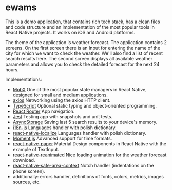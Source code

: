 # **ewams**

This is a demo application, that contains rich tech stack, has a clean files and code structure and an implementation of the most popular tools in React Native projects. It works on iOS and Android platforms.

The theme of the application is weather forecast. The application contains 2 screens. On the first screen there is an Input for entering the name of the city for which we want to check the weather. We'll also find a list of recent search results here. The second screen displays all available weather parameters and allows you to check the detailed forecast for the next 24 hours.

Implementations:

- [MobX](https://mobx.js.org/) One of the most popular state managers in React Native, designed for small and medium applications.
- [axios](https://github.com/qiangmao/axios) Networking using the axios HTTP client.
- [TypeScript](https://momentjs.com/) Optional static typing and object-oriented programming.
- [React Router](https://reacttraining.com/react-router/native/guides/quick-start) App navigation.
- [Jest](https://jestjs.io/docs/en/tutorial-react-native) Testing app with snapshots and unit tests.
- [AsyncStorage](https://github.com/react-native-community/async-storage) Saving last 5 search results to your device's memory.
- [i18n-js](https://github.com/fnando/i18n-js) Languages handler with polish dictionary.
- [react-native-localize](https://github.com/react-native-community/react-native-localize) Languages handler with polish dictionary.
- [Moment.js](https://momentjs.com/) Advanced support for time formats.
- [react-native-paper](https://callstack.github.io/react-native-paper/) Material Design components in React Native with the example of TextInput.
- [react-native-reanimated](https://github.com/software-mansion/react-native-reanimated) Nice loading animation for the weather forecast download.
- [react-native-safe-area-context](https://github.com/th3rdwave/react-native-safe-area-context) Notch handler (indentations on the phone screen).
- additionally: errors handler, definitions of fonts, colors, metrics, images sources, etc.
